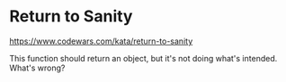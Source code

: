 # Return to Sanity

https://www.codewars.com/kata/return-to-sanity

This function should return an object, but it's not doing what's intended. What's wrong?
